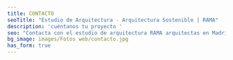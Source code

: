 ```yaml
---
title: CONTACTO
seoTitle: "Estudio de Arquitectura - Arquitectura Sostenible | RAMA"
description: 'cuéntanos tu proyecto '
seo: "Contacta con el estudio de arquitectura RAMA arquitectas en Madrid."
bg_image: images/Fotos web/contacto.jpg
has_form: true
---
```


